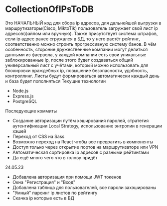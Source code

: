 # CollectionOfIPsToDB
Это НАЧАЛЬНЫЙ код для сбора ip адресов, для дальнейшей выгрузки в маршрутизаторы(Cisco, MiktoTik) пользователь загружает свой лист ip адресов(файлом или вручную). Также присутствует система штрафов, если ip адрес ранее сгружался в БД, то у него растёт рейтинг, соответственно можно строить прогрессивную систему банов. В чём особенность, стороние дружественные компании могут делиться данными из фаервола, у каждой компании есть свои уникальные заблокированные ip, после этого будет создаваться общий универсальный лист с учётами, который можно использовать для блокировки враждебных ip, повышение безопасности, удобность, контроллинг. Листы будут формироваться автоматически каждый день и база будет пополняться
Текущие технологии
- Node.js
- Express.js
- PostgreSQL

Последующие коммиты
- Создание авторизации путём хэширования паролей, стратегия аутентификации Local Strategy, использование энтропии в генерации хэшей
- Переход от CSS на Sass
- Возможно переход на React чтобы все превратить в компоненты
- Доступ только через открытие портов на маршрутизаторе или VPN
- Автоматическая сортировка ip адресов с разными рейтингами
- Да ещё много чего что в голову придёт

24.05.23
- Добавлена авторизация при помощи JWT токенов
- Окна "Регистрация" и "Вход"
- Добавлена таблица для пользователей, все пароли захэшированы
- "Умный" парсинг ip листов по рейтингу
- Скачка ip которые есть в БД 
